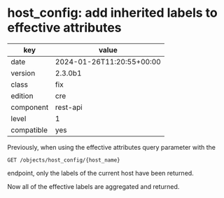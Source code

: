 [//]: # (werk v2)
# host_config: add inherited labels to effective attributes

key        | value
---------- | ---
date       | 2024-01-26T11:20:55+00:00
version    | 2.3.0b1
class      | fix
edition    | cre
component  | rest-api
level      | 1
compatible | yes

Previously, when using the effective attributes query parameter with the
```
GET /objects/host_config/{host_name}
```
endpoint, only the labels of the current host have been returned.

Now all of the effective labels are aggregated and returned.
